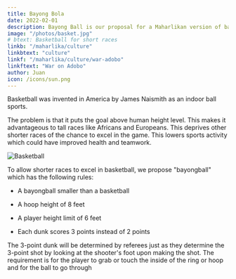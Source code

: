 ```yaml
---
title: Bayong Bola
date: 2022-02-01
description: Bayong Ball is our proposal for a Maharlikan version of basketball
image: "/photos/basket.jpg"
# btext: Basketball for short races 
linkb: "/maharlika/culture"
linkbtext: "culture"
linkf: "/maharlika/culture/war-adobo"
linkftext: "War on Adobo"
author: Juan
icon: /icons/sun.png
---
```


Basketball was invented in America by James Naismith as an indoor ball sports. 

The problem is that it puts the goal above human height level. This makes it advantageous to tall races like Africans and Europeans. This deprives other shorter races of the chance to excel in the game. This lowers sports activity which could have improved health and teamwork. 

![Basketball](/photos/basket.jpg)

To allow shorter races to excel in basketball, we propose "bayongball" which has the following rules:

- A bayongball smaller than a basketball
- A hoop height of 8 feet
- A player height limit of 6 feet

- Each dunk scores 3 points instead of 2 points 

The 3-point dunk will be determined by referees just as they determine the 3-point shot by looking at the shooter's foot upon making the shot. The requirement is for the player to grab or touch the inside of the ring or hoop and for the ball to go through
